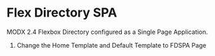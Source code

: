 # Flex Directory SPA

MODX 2.4 Flexbox Directory configured as a Single Page Application.

1. Change the Home Template and Default Template to FDSPA Page
